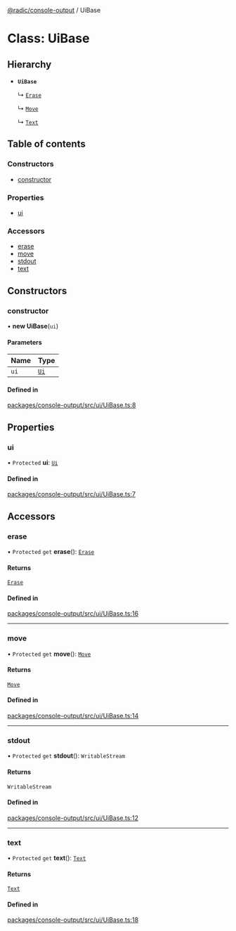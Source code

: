 [@radic/console-output](../README.md) / UiBase

# Class: UiBase

## Hierarchy

- **`UiBase`**

  ↳ [`Erase`](Erase.md)

  ↳ [`Move`](Move.md)

  ↳ [`Text`](Text.md)

## Table of contents

### Constructors

- [constructor](UiBase.md#constructor)

### Properties

- [ui](UiBase.md#ui)

### Accessors

- [erase](UiBase.md#erase)
- [move](UiBase.md#move)
- [stdout](UiBase.md#stdout)
- [text](UiBase.md#text)

## Constructors

### constructor

• **new UiBase**(`ui`)

#### Parameters

| Name | Type |
| :------ | :------ |
| `ui` | [`Ui`](Ui.md) |

#### Defined in

[packages/console-output/src/ui/UiBase.ts:8](https://github.com/robinradic/npm-console/blob/10cb77f/packages/console-output/src/ui/UiBase.ts#L8)

## Properties

### ui

• `Protected` **ui**: [`Ui`](Ui.md)

#### Defined in

[packages/console-output/src/ui/UiBase.ts:7](https://github.com/robinradic/npm-console/blob/10cb77f/packages/console-output/src/ui/UiBase.ts#L7)

## Accessors

### erase

• `Protected` `get` **erase**(): [`Erase`](Erase.md)

#### Returns

[`Erase`](Erase.md)

#### Defined in

[packages/console-output/src/ui/UiBase.ts:16](https://github.com/robinradic/npm-console/blob/10cb77f/packages/console-output/src/ui/UiBase.ts#L16)

___

### move

• `Protected` `get` **move**(): [`Move`](Move.md)

#### Returns

[`Move`](Move.md)

#### Defined in

[packages/console-output/src/ui/UiBase.ts:14](https://github.com/robinradic/npm-console/blob/10cb77f/packages/console-output/src/ui/UiBase.ts#L14)

___

### stdout

• `Protected` `get` **stdout**(): `WritableStream`

#### Returns

`WritableStream`

#### Defined in

[packages/console-output/src/ui/UiBase.ts:12](https://github.com/robinradic/npm-console/blob/10cb77f/packages/console-output/src/ui/UiBase.ts#L12)

___

### text

• `Protected` `get` **text**(): [`Text`](Text.md)

#### Returns

[`Text`](Text.md)

#### Defined in

[packages/console-output/src/ui/UiBase.ts:18](https://github.com/robinradic/npm-console/blob/10cb77f/packages/console-output/src/ui/UiBase.ts#L18)
